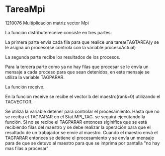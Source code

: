 # TareaMpi
1210076 Multiplicación matriz vector Mpi

La función distributereceive consiste en tres partes:

La primera parte envia cada fila para que realice una tarea(TAGTAREA)y se le asigna un proceso(se controla con la variable procesoActual)

La segunda parte recibe los resultados de los procesos.

Para la tercera parte como ya no hay filas que procesar se le envía un mensaje a cada proceso para que sean detenidos, en este mensaje se utiliza la variable TAGPARAR.


La función receive.

En la función receive se recibe el vector b del maestro(rank=0) utilizando el TAGVECTOR.

Se utiliza la variable detener para controlar el procesamiento. Hasta que no se reciba el TAGPARAR en el Stat.MPI_TAG. se seguirá ejecutando la función. Si no se recibe el TAGPARAR entonces siginifica que se está recibiendo filas del maestro y se debe realizar la operación para que el resultado de un trabajador se envíe al maestro.
Cuando el maestro envá el TAGPARAR entonces se detiene el procesamiento y se envía un mensaje para de que se detuvo al maestro para que se imprima por pantalla "no hay mas filas a procesar" 
